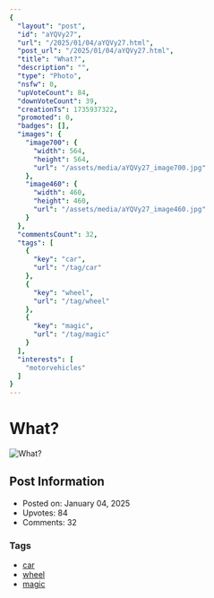 ```yaml
---
{
  "layout": "post",
  "id": "aYQVy27",
  "url": "/2025/01/04/aYQVy27.html",
  "post_url": "/2025/01/04/aYQVy27.html",
  "title": "What?",
  "description": "",
  "type": "Photo",
  "nsfw": 0,
  "upVoteCount": 84,
  "downVoteCount": 39,
  "creationTs": 1735937322,
  "promoted": 0,
  "badges": [],
  "images": {
    "image700": {
      "width": 564,
      "height": 564,
      "url": "/assets/media/aYQVy27_image700.jpg"
    },
    "image460": {
      "width": 460,
      "height": 460,
      "url": "/assets/media/aYQVy27_image460.jpg"
    }
  },
  "commentsCount": 32,
  "tags": [
    {
      "key": "car",
      "url": "/tag/car"
    },
    {
      "key": "wheel",
      "url": "/tag/wheel"
    },
    {
      "key": "magic",
      "url": "/tag/magic"
    }
  ],
  "interests": [
    "motorvehicles"
  ]
}
---
```


# What?

![What?](/assets/media/aYQVy27_image700.jpg)

## Post Information

- Posted on: January 04, 2025
- Upvotes: 84
- Comments: 32

### Tags

- [car](/tag/car)
- [wheel](/tag/wheel)
- [magic](/tag/magic)
